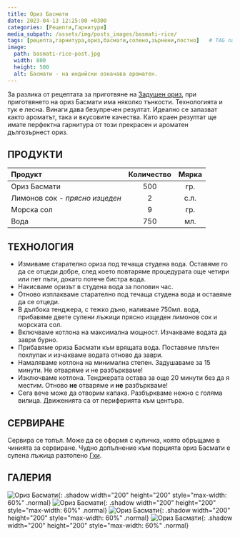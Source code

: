 ```yaml
---
title: Ориз Басмати
date: 2023-04-13 12:25:00 +0300
categories: [Рецепти,Гарнитури]
media_subpath: /assets/img/posts_images/basmati-rice/
tags: [рецепта,гарнитура,ориз,басмати,солено,зърнени,постно]   # TAG names should always be lowercase
image:
  path: basmati-rice-post.jpg
  width: 800
  height: 500
  alt: Басмати - на индийски означава ароматен.
---
```


За разлика от рецептата за приготвяне на [Задушен ориз](https://dedomaco.github.io/posts/Задушен-ориз/), при приготвянето на ориз Басмати има няколко тънкости. Технологията и тук е лесна. Винаги дава безупречен резултат. Идеално се запазват както ароматът, така и вкусовите качества. Като краен резултат ще имате перфектна гарнитура от този прекрасен и ароматен дългозърнест ориз.

## **ПРОДУКТИ**

| Продукт                        |Количество  |Мярка   |
|:-------------------------------|:----------:|:------:|
|Ориз Басмати                    |500         |гр.     |
|Лимонов сок - *прясно изцеден*  |2           |с.л.    |
|Морска сол                      |9           |гр.     |
|Вода                            |750         |мл.     |

## **ТЕХНОЛОГИЯ**

- Измиваме старателно ориза под течаща студена вода. Оставяме го да се отцеди добре, след което повтаряме процедурата още четири или пет пъти, докато потече бистра вода.
- Накисваме оризът в студена вода за половин час.
- Отново изплакваме старателно под течаща студена вода и оставяме да се отцеди.
- В дълбока тенджера, с тежко дъно, наливаме 750мл. вода, прибавяме двете супени лъжици прясно изцеден лимонов сок и морската сол.
- Включваме котлона на максимална мощност. Изчакваме водата да заври бурно.
- Прибавяме ориза Басмати към врящата вода. Поставяме плътен похлупак и изчакваме водата отново да заври.
- Намаляваме котлона на минимална степен. Задушаваме за 15 минути. Не отваряме и не разбъркваме!
- Изключваме котлона. Тенджерата остава за още 20 минути без да я местим. Отново **не** отваряме и **не** разбъркваме!
- Сега вече може да отворим капака. Разбъркваме нежно с голяма вилица. Движенията са от периферията към центъра.

## **СЕРВИРАНЕ**

Сервира се топъл. Може да се оформя с купичка, която обръщаме в чинията за сервиране. Чудно допълнение към порцията ориз Басмати е супена лъжица разтопено [Гхи](https://dedomaco.github.io/posts/Избистрено-масло-Гхи/).

## **ГАЛЕРИЯ**

![Ориз Басмати](basmati-rice-01.jpg){: .shadow width="200" height="200" style="max-width: 60%" .normal}
![Ориз Басмати](basmati-rice-02.jpg){: .shadow width="200" height="200" style="max-width: 60%" .normal}
![Ориз Басмати](basmati-rice-03.jpg){: .shadow width="200" height="200" style="max-width: 60%" .normal}
![Ориз Басмати](basmati-rice-04.jpg){: .shadow width="200" height="200" style="max-width: 60%" .normal}
